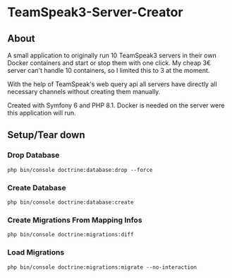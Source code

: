 # TeamSpeak3-Server-Creator

## About
A small application to originally run 10 TeamSpeak3 servers in their own Docker containers and start or stop them with one click. My cheap 3€ server can't handle 10 containers, so I limited this to 3 at the moment.

With the help of TeamSpeak's web query api all servers have directly all necessary channels without creating them manually.

Created with Symfony 6 and PHP 8.1. Docker is needed on the server were this application will run.

## Setup/Tear down

### Drop Database
```shell
php bin/console doctrine:database:drop --force
```

### Create Database
```shell
php bin/console doctrine:database:create
```

### Create Migrations From Mapping Infos
```shell
php bin/console doctrine:migrations:diff
```

### Load Migrations
```shell
php bin/console doctrine:migrations:migrate --no-interaction
```